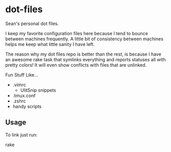 dot-files
=========

Sean&#39;s personal dot files.

I keep my favorite configuration files here because I tend to bounce between machines frequently. A little bit of consistency between machines helps me keep what little sanity I have left.

The reason why my dot files repo is better than the rest,
is because I have an awesome rake task that symlinks everything and reports statuses all with pretty colors!
It will even show conflicts with files that are unlinked.

Fun Stuff Like...

* .vimrc
  * UlitSnip snippets
* .tmux.conf
* .zshrc
* handy scripts

Usage
-----

To link just run:

rake
